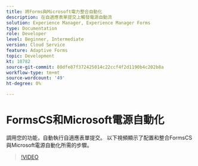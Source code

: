 ```yaml
---
title: 將Forms與Microsoft電力整合自動化
description: 在自適應表單提交上觸發電源自動流
solution: Experience Manager, Experience Manager Forms
type: Documentation
role: Developer
level: Beginner, Intermediate
version: Cloud Service
feature: Adaptive Forms
topic: Development
kt: 10782
source-git-commit: 80dfe87f372425014c22ccf4f2d1190b4c202b8a
workflow-type: tm+mt
source-wordcount: '49'
ht-degree: 0%

---
```


# FormsCS和Microsoft電源自動化

調用您的功能，自動執行自適應表單提交。 以下視頻顯示了配置和整合FormsCS與Microsoft電源自動化所需的步驟。

>[!VIDEO](https://video.tv.adobe.com/v/345675/?quality=9&learn=on)
